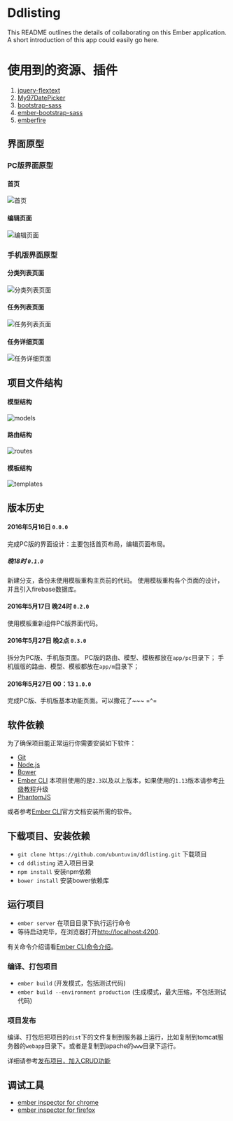 # Ddlisting

This README outlines the details of collaborating on this Ember application.
A short introduction of this app could easily go here.

# 使用到的资源、插件

1. [jquery-flextext](https://github.com/alexdunphy/flexText)
2. [My97DatePicker](http://www.my97.net/)
3. [bootstrap-sass](https://github.com/twbs/bootstrap-sass)
4. [ember-bootstrap-sass](https://github.com/MiracleBlue/ember-bootstrap-sass)
5. [emberfire](https://www.firebase.com/docs/web/libraries/ember/guide.html)


## 界面原型

### PC版界面原型

#### 首页

![首页](http://blog.ddlisting.com/content/images/2016/05/index.png)

#### 编辑页面

![编辑页面](http://blog.ddlisting.com/content/images/2016/05/index-edit.png)


### 手机版界面原型

#### 分类列表页面

![分类列表页面](http://blog.ddlisting.com/content/images/2016/05/m-category.png)

#### 任务列表页面

![任务列表页面](http://blog.ddlisting.com/content/images/2016/05/m-todos.png)

#### 任务详细页面

![任务详细页面](http://blog.ddlisting.com/content/images/2016/05/m-todoitem.png)


## 项目文件结构

#### 模型结构

![models](http://blog.ddlisting.com/content/images/2016/05/model.png)

#### 路由结构

![routes](http://blog.ddlisting.com/content/images/2016/05/route.png)

#### 模板结构

![templates](http://blog.ddlisting.com/content/images/2016/05/template.png)

## 版本历史

#### 2016年5月16日  `0.0.0`

完成PC版的界面设计：主要包括首页布局，编辑页面布局。

##### 晚18时  `0.1.0`

新建分支，备份未使用模板重构主页前的代码。
使用模板重构各个页面的设计，并且引入firebase数据库。

#### 2016年5月17日 晚24时  `0.2.0`

使用模板重新组件PC版界面代码。

#### 2016年5月27日 晚2点  `0.3.0`

拆分为PC版、手机版页面。
PC版的路由、模型、模板都放在`app/pc`目录下；
手机版版的路由、模型、模板都放在`app/m`目录下；

#### 2016年5月27日 00：13 `1.0.0`

完成PC版、手机版基本功能页面。可以撒花了~~~ =^=


## 软件依赖

为了确保项目能正常运行你需要安装如下软件：

* [Git](http://git-scm.com/)
* [Node.js](http://nodejs.org/)
* [Bower](http://bower.io/)
* [Ember CLI](http://ember-cli.com/) 本项目使用的是`2.3`以及以上版本，如果使用的`1.13`版本请参考[升级教程](https://github.com/ember-cli/ember-cli/releases)升级
* [PhantomJS](http://phantomjs.org/)

或者参考[Ember CLI](http://www.ember-cli.com/user-guide/)官方文档安装所需的软件。

## 下载项目、安装依赖

* `git clone https://github.com/ubuntuvim/ddlisting.git` 下载项目
* `cd ddlisting`  进入项目目录
* `npm install`  安装npm依赖
* `bower install`  安装bower依赖库

## 运行项目

* `ember server`  在项目目录下执行运行命令
* 等待启动完毕，在浏览器打开[http://localhost:4200](http://localhost:4200).

有关命令介绍请看[Ember CLI命令介绍](http://ember-cli.com/user-guide/#using-ember-cli)。


### 编译、打包项目

* `ember build` (开发模式，包括测试代码)
* `ember build --environment production` (生成模式，最大压缩，不包括测试代码)

### 项目发布

编译、打包后把项目的`dist`下的文件复制到服务器上运行，比如复制到tomcat服务器的`webapp`目录下。或者是复制到apache的`www`目录下运行。

详细请参考[发布项目，加入CRUD功能](http://blog.ddlisting.com/2016/04/16/fa-bu-xiang-mu-jia-ru-crudgong-neng/)

## 调试工具

* [ember inspector for chrome](https://chrome.google.com/webstore/detail/ember-inspector/bmdblncegkenkacieihfhpjfppoconhi)
* [ember inspector for firefox](https://addons.mozilla.org/en-US/firefox/addon/ember-inspector/)
